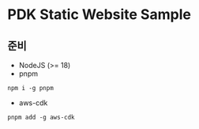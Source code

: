 # PDK Static Website Sample

## 준비
- NodeJS (>= 18)
- pnpm
```
npm i -g pnpm
```
- aws-cdk
```
pnpm add -g aws-cdk
```